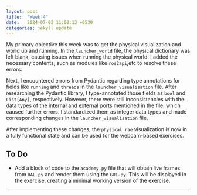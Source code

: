 ```yaml
---
layout: post
title:  "Week 4"
date:   2024-07-03 11:00:13 +0530
categories: jekyll update
---
```



My primary objective this week was to get the physical visualization and world up and running. In the `launcher_world` file, the physical dictionary was left blank, causing issues when running the physical world. I added the necessary contents, such as modules like `ros2api`,etc to resolve these errors.

Next, I encountered errors from Pydantic regarding type annotations for fields like `running` and `threads` in the `launcher_visualisation` file. After researching the Pydantic library, I type-annotated those fields as `bool` and `List[Any]`, respectively. However, there were still inconsistencies with the data types of the internal and external ports mentioned in the file, which caused further errors. I standardized them as integer data types and made corresponding changes in the `launcher_visualisation` file.

After implementing these changes, the `physical_rae` visualization is now in a fully functional state and can be used for the webcam-based exercises.

## To Do

* Add a block of code to the `academy.py` file that will obtain live frames from `HAL.py` and render them using the `GUI.py`. This will be displayed in the exercise, creating a minimal working version of the exercise.

---
